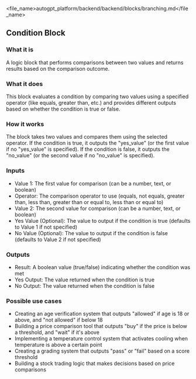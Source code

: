 
<file_name>autogpt_platform/backend/backend/blocks/branching.md</file_name>

## Condition Block

### What it is
A logic block that performs comparisons between two values and returns results based on the comparison outcome.

### What it does
This block evaluates a condition by comparing two values using a specified operator (like equals, greater than, etc.) and provides different outputs based on whether the condition is true or false.

### How it works
The block takes two values and compares them using the selected operator. If the condition is true, it outputs the "yes_value" (or the first value if no "yes_value" is specified). If the condition is false, it outputs the "no_value" (or the second value if no "no_value" is specified).

### Inputs
- Value 1: The first value for comparison (can be a number, text, or boolean)
- Operator: The comparison operator to use (equals, not equals, greater than, less than, greater than or equal to, less than or equal to)
- Value 2: The second value for comparison (can be a number, text, or boolean)
- Yes Value (Optional): The value to output if the condition is true (defaults to Value 1 if not specified)
- No Value (Optional): The value to output if the condition is false (defaults to Value 2 if not specified)

### Outputs
- Result: A boolean value (true/false) indicating whether the condition was met
- Yes Output: The value returned when the condition is true
- No Output: The value returned when the condition is false

### Possible use cases
- Creating an age verification system that outputs "allowed" if age is 18 or above, and "not allowed" if below 18
- Building a price comparison tool that outputs "buy" if the price is below a threshold, and "wait" if it's above
- Implementing a temperature control system that activates cooling when temperature is above a certain point
- Creating a grading system that outputs "pass" or "fail" based on a score threshold
- Building a stock trading logic that makes decisions based on price comparisons

